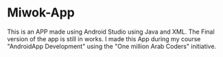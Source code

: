 # Miwok-App
This is an APP made using Android Studio using Java and XML. The Final version of the app is still in works. I made this App during my course "AndroidApp Development" using the "One million Arab Coders" initiative. 
